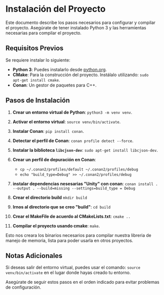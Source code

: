 # Instalación del Proyecto

Este documento describe los pasos necesarios para configurar y compilar el proyecto. Asegúrate de tener instalado Python 3 y las herramientas necesarias para compilar el proyecto.

## Requisitos Previos

Se requiere instalar lo siguiente:

- **Python 3**: Puedes instalarlo desde [python.org](https://www.python.org/downloads/).
- **CMake**: Para la construcción del proyecto. Instálalo utilizando: `sudo apt-get install cmake`.
- **Conan**: Un gestor de paquetes para C++.

## Pasos de Instalación

1. **Crear un entorno virtual de Python**: `python3 -m venv venv`.

2. **Activar el entorno virtual**: `source venv/bin/activate`.

3. **Instalar Conan**: `pip install conan`.

4. **Detectar el perfil de Conan**: `conan profile detect --force`.

5. **Instalar la biblioteca `libcjson-dev`**: `sudo apt-get install libcjson-dev`.

6. **Crear un perfil de depuración en Conan**:
   - `cp ~/.conan2/profiles/default ~/.conan2/profiles/debug`
   - `echo "build_type=Debug" >> ~/.conan2/profiles/debug`

7. **instalar dependencias nesesarias "Unity" con conan**:
 `conan install . --output . --build=missing --settings=build_type = Debug`

8. **Crear el directorio build** `mkdir build`

9. **Irnos al directorio que se creo "build"**: `cd build`

10. **Crear el MakeFile de acuerdo al CMakeLists.txt**: `cmake ..`

111. **Compilar el proyecto usando cmake**: `make`.

Esto nos creara los binarios necesarios para compilar nuestra libreria de manejo de memoria, lista para poder usarla en otros proyectos.

## Notas Adicionales

Si deseas salir del entorno virtual, puedes usar el comando: `source venv/bin/activate` en el lugar donde hayas creado tu entorno.

Asegúrate de seguir estos pasos en el orden indicado para evitar problemas de configuración.

